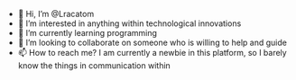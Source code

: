 - 👋 Hi, I’m @Lracatom
- 👀 I’m interested in anything within technological innovations
- 🌱 I’m currently learning programming
- 💞️ I’m looking to collaborate on someone who is willing to help and guide
- 📫 How to reach me? I am currently a newbie in this platform, so I barely know the things in communication within

<!---
Lracatom/Lracatom is a ✨ special ✨ repository because its `README.md` (this file) appears on your GitHub profile.
You can click the Preview link to take a look at your changes.
--->
